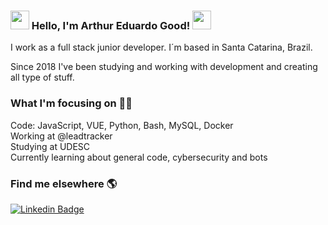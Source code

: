 ### <img src="https://media.giphy.com/media/kuWN0iF9BLQKk/giphy.gif" width="30px">   Hello, I'm Arthur Eduardo Good!  <img src="https://media.giphy.com/media/27wc7vMWPvvJC/giphy.gif" width="30px">
I work as a full stack junior developer. I´m based in Santa Catarina, Brazil.

Since 2018 I've been studying and working with development and creating all type of stuff.

### What I'm focusing on 👨‍💻

Code: JavaScript, VUE, Python, Bash, MySQL, Docker<br />
Working at @leadtracker<br />
Studying at UDESC<br />
Currently learning about general code, cybersecurity and bots<br />


### Find me elsewhere 🌎

[![Linkedin Badge](https://img.shields.io/badge/-LinkedIn-blue?style=flat-square&logo=Linkedin&logoColor=white&link=https://www.linkedin.com/in/harshkumarkhatri/)](https://www.linkedin.com/in/arthuredugood/)
